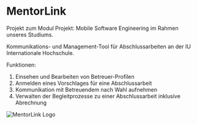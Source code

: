 # MentorLink

Projekt zum Modul Projekt: Mobile Software Engineering im Rahmen unseres Studiums.

Kommunikations- und Management-Tool für Abschlussarbeiten an der IU Internationale Hochschule.

Funktionen:
1. Einsehen und Bearbeiten von Betreuer-Profilen
2. Anmelden eines Vorschlages für eine Abschlussarbeit
3. Kommunikation mit Betreuendem nach Wahl aufnehmen
4. Verwalten der Begleitprozesse zu einer Abschlussarbeit inklusive Abrechnung

![MentorLink Logo](https://github.com/CodePeak-Studios/MentorLink/blob/main/ic_launcher_ml-playstore.png?raw=true)
